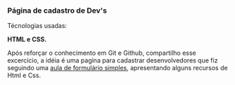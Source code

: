  <h3> Página de cadastro de Dev's </h3>
 
 <p> Técnologias usadas:</p><strong>HTML e CSS.</strong>
 
Após reforçar o conhecimento em Git e Github, compartilho esse excercício, a idéia é uma pagina para cadastrar desenvolvedores que fiz seguindo uma [aula de formulário simples](https://www.youtube.com/watch?v=wwqOJ2o84S4&ab_channel=RafaellaBallerini), apresentando alguns recursos de Html e Css. </p>
